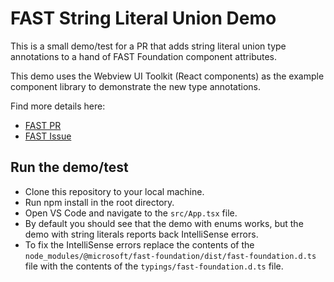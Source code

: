 # FAST String Literal Union Demo

This is a small demo/test for a PR that adds string literal union type annotations to a hand of FAST Foundation component attributes.

This demo uses the Webview UI Toolkit (React components) as the example component library to demonstrate the new type annotations.

Find more details here:

- [FAST PR](https://github.com/microsoft/fast/pull/5745)
- [FAST Issue](https://github.com/microsoft/fast/issues/5494)

## Run the demo/test

- Clone this repository to your local machine.
- Run npm install in the root directory.
- Open VS Code and navigate to the `src/App.tsx` file.
- By default you should see that the demo with enums works, but the demo with string literals reports back IntelliSense errors.
- To fix the IntelliSense errors replace the contents of the `node_modules/@microsoft/fast-foundation/dist/fast-foundation.d.ts` file with the contents of the `typings/fast-foundation.d.ts` file.